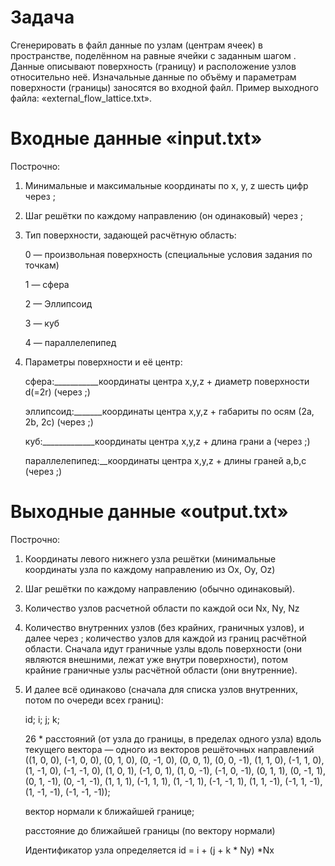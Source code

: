 ﻿# Задача
Сгенерировать в файл данные по узлам (центрам ячеек) в пространстве, поделённом на равные ячейки с заданным шагом . Данные описывают поверхность (границу) и расположение узлов относительно неё. Изначальные данные по объёму и параметрам поверхности (границы) заносятся во входной файл. Пример выходного файла: «external_flow_lattice.txt».

# Входные данные «input.txt»

Построчно:
1. Минимальные и максимальные координаты по x, y, z шесть цифр через ;

2. Шаг решётки по каждому направлению (он одинаковый) через ;

3. Тип поверхности, задающей расчётную область:

	0 — произвольная поверхность (специальные условия задания по точкам)

	1 — сфера

	2 — Эллипсоид

	3 — куб

	4 — параллелепипед

4. Параметры поверхности и её центр:

	сфера:___________координаты центра x,y,z + диаметр поверхности d(=2r) (через ;)

	эллипсоид:_______координаты центра x,y,z + габариты по осям (2a, 2b, 2c) (через ;)

	куб:_____________координаты центра x,y,z + длина грани a (через ;)

	параллелепипед:__координаты центра x,y,z + длины граней a,b,c (через ;)

# Выходные данные «output.txt»

Построчно:

1. Координаты левого нижнего узла решётки (минимальные координаты узла по каждому направлению из Ox, Oy, Oz)

2. Шаг решётки по каждому направлению (обычно одинаковый).

3. Количество узлов расчетной области по каждой оси Nx, Ny, Nz

4. Количество внутренних узлов  (без крайних, граничных узлов), и далее через ; количество узлов для каждой из границ расчётной области.
Сначала идут граничные узлы вдоль поверхности (они являются внешними, лежат уже внутри поверхности), потом крайние граничные узлы расчётной области
(они внутренние).

5. И далее всё одинаково (сначала для списка узлов внутренних, потом по очереди всех границ):

	id; i; j; k;

	26 * расстояний (от узла до границы, в пределах одного узла) вдоль текущего вектора — одного из векторов решёточных направлений
((1, 0, 0), (-1, 0, 0), (0, 1, 0), (0, -1, 0), (0, 0, 1), (0, 0, -1), (1, 1, 0), (-1, 1, 0), (1, -1, 0), (-1, -1, 0), (1, 0, 1), (-1, 0, 1), (1, 0, -1), (-1, 0, -1), (0, 1, 1), (0, -1, 1), (0, 1, -1), (0, -1, -1), (1, 1, 1), (-1, 1, 1), (1, -1, 1), (-1, -1, 1), (1, 1, -1), (-1, 1, -1), (1, -1, -1), (-1, -1, -1));

	вектор нормали к ближайшей границе;

	расстояние до ближайшей границы (по вектору нормали)

	Идентификатор узла определяется id = i + (j + k * Ny) *Nx
